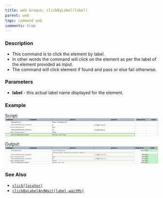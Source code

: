 ```yaml
---
title: web &raquo; clickByLabel(label)
parent: web
tags: command web
comments: true
---
```


### Description

- This command is to click the element by label.
- In other words the command will click on the element as per the label of the element provided as input.
- The command will click element if found and pass or else fail otherwise.

### Parameters

- **label** - this actual label name displayed for the element.

### Example

Script:<br/>
![](image/clickByLabel_01.png)

Output:<br/>
![](image/clickByLabel_02.png)

### See Also

- [`click(locator)`](click(locator).html)
- [`clickByLabelAndWait(label,waitMs)`](clickByLabelAndWait(label,waitMs).html)